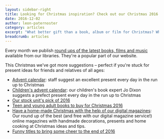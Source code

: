 ```yaml
---
layout: sidebar-right
title: Looking for Christmas inspiration? Check out our Christmas 2016 suggestions.
date: 2016-12-02
author: leon-paternoster
category: articles
excerpt: "What better gift than a book, album or film for Christmas? Whoever the gift is for, we've got loads of ideas for you."
breadcrumb: articles
---
```


Every month we publish [round ups of the latest books, films and music](/new-suggestions/) available from our libraries. They're a popular part of our website.

This Christmas we've got more suggestions &#8211; perfect if you're stuck for present ideas for friends and relatives of all ages:

- [Advent calendar](/new-suggestions/staff-picks/advent-calendar-2016/): staff suggest an excellent present every day in the run up to Christmas
- [Children's advent calendar](/new-suggestions/childrens-ya-books/childrens-advent-calendar-2016/): our children's book expert Jo Dixon suggests a prefect present every day in the run up to Christmas
- [Our stock unit's pick of 2016](/new-suggestions/fiction/best-of-2016/)
- [Teen and young adult books to buy for Christmas 2016](/new-suggestions/childrens-ya-books/xmas-presents-ya/)
- [Have a home-made Christmas with the help of our digital magazines](/blog/xmas-magazines/): Our round up of the best (and free with our digital magazine service!) online magazines with handmade decorations, presents and home cooking at Christmas ideas and tips.
- [Funny titles to bring some cheer to the end of 2016](/blog/xmas-funny-books/)
